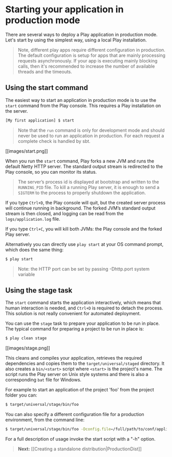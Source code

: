 # Starting your application in production mode

There are several ways to deploy a Play application in production mode. Let's start by using the simplest way, using a local Play installation.

> Note, different play apps require different configuration in production. The default configuration is setup for apps that are mainly processing requests asynchronously. If your app is executing mainly blocking calls, then it's recommended to increase the number of available threads and the timeouts.

## Using the start command

The easiest way to start an application in production mode is to use the `start` command from the Play console. This requires a Play installation on the server.

```bash
[My first application] $ start
```

> Note that the `run` command is only for development mode and should never be used to run an application in production. For each request a complete check is handled by sbt.

[[images/start.png]]

When you run the `start` command, Play forks a new JVM and runs the default Netty HTTP server. The standard output stream is redirected to the Play console, so you can monitor its status.

> The server’s process id is displayed at bootstrap and written to the `RUNNING_PID` file. To kill a running Play server, it is enough to send a `SIGTERM` to the process to properly shutdown the application.

If you type `Ctrl+D`, the Play console will quit, but the created server process will continue running in background. The forked JVM’s standard output stream is then closed, and logging can be read from the `logs/application.log` file.

If you type `Ctrl+C`, you will kill both JVMs: the Play console and the forked Play server. 

Alternatively you can directly use `play start` at your OS command prompt, which does the same thing:

```bash
$ play start
```

> Note: the HTTP port can be set by passing -Dhttp.port system variable

## Using the stage task

The `start` command starts the application interactively, which means that human interaction is needed, and `Ctrl+D` is required to detach the process. This solution is not really convenient for automated deployment.

You can use the `stage` task to prepare your application to be run in place. The typical command for preparing a project to be run in place is:

```bash
$ play clean stage
```
[[images/stage.png]]

This cleans and compiles your application, retrieves the required dependencies and copies them to the `target/universal/staged` directory. It also creates a `bin/<start>` script where `<start>` is the project's name. The script runs the Play server on Unix style systems and there is also a corresponding `bat` file for Windows.

For example to start an application of the project 'foo' from the project folder you can:

```bash
$ target/universal/stage/bin/foo
```

You can also specify a different configuration file for a production environment, from the command line:

```bash
$ target/universal/stage/bin/foo -Dconfig.file=/full/path/to/conf/application-prod.conf
```

For a full description of usage invoke the start script with a "-h" option.

> **Next:** [[Creating a standalone distribution|ProductionDist]]